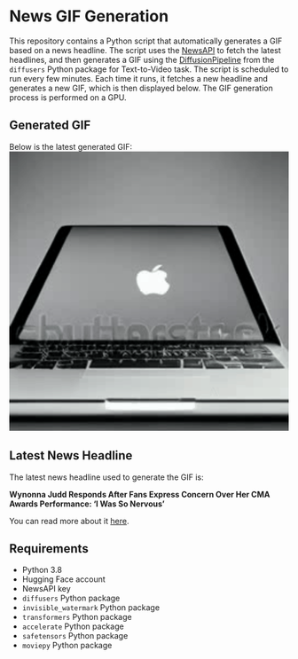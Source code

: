 # News GIF Generation
This repository contains a Python script that automatically generates a GIF based on a news headline. The script uses the [NewsAPI](https://newsapi.org/) to fetch the latest headlines, and then generates a GIF using the [DiffusionPipeline](https://github.com/huggingface/diffusers) from the `diffusers` Python package for Text-to-Video task.
The script is scheduled to run every few minutes. Each time it runs, it fetches a new headline and generates a new GIF, which is then displayed below. The GIF generation process is performed on a GPU.

## Generated GIF
Below is the latest generated GIF:
![Generated GIF](output.gif?raw=true&v=1699641288)

## Latest News Headline
The latest news headline used to generate the GIF is:

**Wynonna Judd Responds After Fans Express Concern Over Her CMA Awards Performance: ‘I Was So Nervous’**

You can read more about it [here](https://www.etonline.com/wynonna-judd-responds-after-fans-express-concern-over-her-cma-awards-performance-i-was-so-nervous).

## Requirements
- Python 3.8
- Hugging Face account
- NewsAPI key
- `diffusers` Python package
- `invisible_watermark` Python package
- `transformers` Python package
- `accelerate` Python package
- `safetensors` Python package
- `moviepy` Python package
